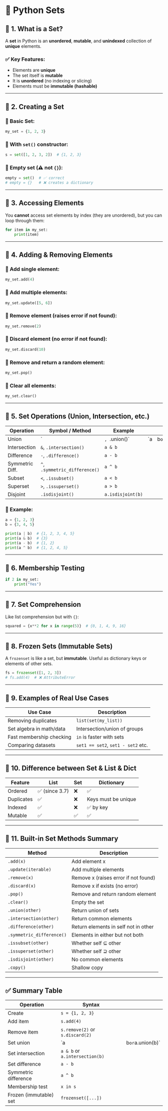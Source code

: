 # 📘 Python Sets 

## 🔹 1. What is a Set?

A **set** in Python is an **unordered**, **mutable**, and **unindexed** collection of **unique** elements.

### ✅ Key Features:

* Elements are **unique**
* The set itself is **mutable**
* It is **unordered** (no indexing or slicing)
* Elements must be **immutable (hashable)**

---

## 🔹 2. Creating a Set

### 🔸 Basic Set:

```python
my_set = {1, 2, 3}
```

### 🔸 With `set()` constructor:

```python
s = set([1, 2, 3, 2])  # {1, 2, 3}
```

### 🔸 Empty set (⚠️ not `{}`):

```python
empty = set()  # ✅ correct
# empty = {}   # ❌ creates a dictionary
```

---

## 🔹 3. Accessing Elements

You **cannot** access set elements by index (they are unordered), but you can loop through them:

```python
for item in my_set:
    print(item)
```

---

## 🔹 4. Adding & Removing Elements

### 🔸 Add single element:

```python
my_set.add(4)
```

### 🔸 Add multiple elements:

```python
my_set.update([5, 6])
```

### 🔸 Remove element (raises error if not found):

```python
my_set.remove(2)
```

### 🔸 Discard element (no error if not found):

```python
my_set.discard(10)
```

### 🔸 Remove and return a random element:

```python
my_set.pop()
```

### 🔸 Clear all elements:

```python
my_set.clear()
```

---

## 🔹 5. Set Operations (Union, Intersection, etc.)

| Operation       | Symbol / Method                | Example           |     |                   |
| --------------- | ------------------------------ | ----------------- | --- | ----------------- |
| Union           | \`                             | `, `.union()\`    | \`a | b`or`a.union(b)\` |
| Intersection    | `&`, `.intersection()`         | `a & b`           |     |                   |
| Difference      | `-`, `.difference()`           | `a - b`           |     |                   |
| Symmetric Diff. | `^`, `.symmetric_difference()` | `a ^ b`           |     |                   |
| Subset          | `<`, `.issubset()`             | `a < b`           |     |                   |
| Superset        | `>`, `.issuperset()`           | `a > b`           |     |                   |
| Disjoint        | `.isdisjoint()`                | `a.isdisjoint(b)` |     |                   |

### 🔸 Example:

```python
a = {1, 2, 3}
b = {3, 4, 5}

print(a | b)  # {1, 2, 3, 4, 5}
print(a & b)  # {3}
print(a - b)  # {1, 2}
print(a ^ b)  # {1, 2, 4, 5}
```

---

## 🔹 6. Membership Testing

```python
if 2 in my_set:
    print("Yes")
```

---

## 🔹 7. Set Comprehension

Like list comprehension but with `{}`:

```python
squared = {x**2 for x in range(5)}  # {0, 1, 4, 9, 16}
```

---

## 🔹 8. Frozen Sets (Immutable Sets)

A `frozenset` is like a set, but **immutable**. Useful as dictionary keys or elements of other sets.

```python
fs = frozenset([1, 2, 3])
# fs.add(4)  # ❌ AttributeError
```

---

## 🔹 9. Examples of Real Use Cases

| Use Case                 | Description                        |
| ------------------------ | ---------------------------------- |
| Removing duplicates      | `list(set(my_list))`               |
| Set algebra in math/data | Intersection/union of groups       |
| Fast membership checking | `in` is faster with sets           |
| Comparing datasets       | `set1 == set2`, `set1 - set2` etc. |

---

## 🔹 10. Difference between Set & List & Dict

| Feature    | List          | Set | Dictionary          |
| ---------- | ------------- | --- | ------------------- |
| Ordered    | ✅ (since 3.7) | ❌   | ✅                   |
| Duplicates | ✅             | ❌   | Keys must be unique |
| Indexed    | ✅             | ❌   | ✅ by key            |
| Mutable    | ✅             | ✅   | ✅                   |

---

## 🔹 11. Built-in Set Methods Summary

| Method                    | Description                          |
| ------------------------- | ------------------------------------ |
| `.add(x)`                 | Add element x                        |
| `.update(iterable)`       | Add multiple elements                |
| `.remove(x)`              | Remove x (raises error if not found) |
| `.discard(x)`             | Remove x if exists (no error)        |
| `.pop()`                  | Remove and return random element     |
| `.clear()`                | Empty the set                        |
| `.union(other)`           | Return union of sets                 |
| `.intersection(other)`    | Return common elements               |
| `.difference(other)`      | Return elements in self not in other |
| `.symmetric_difference()` | Elements in either but not both      |
| `.issubset(other)`        | Whether self ⊆ other                 |
| `.issuperset(other)`      | Whether self ⊇ other                 |
| `.isdisjoint(other)`      | No common elements                   |
| `.copy()`                 | Shallow copy                         |

---

## ✅ Summary Table

| Operation              | Syntax                          |                   |
| ---------------------- | ------------------------------- | ----------------- |
| Create                 | `s = {1, 2, 3}`                 |                   |
| Add item               | `s.add(4)`                      |                   |
| Remove item            | `s.remove(2)` or `s.discard(2)` |                   |
| Set union              | \`a                             | b`or`a.union(b)\` |
| Set intersection       | `a & b` or `a.intersection(b)`  |                   |
| Set difference         | `a - b`                         |                   |
| Symmetric difference   | `a ^ b`                         |                   |
| Membership test        | `x in s`                        |                   |
| Frozen (immutable) set | `frozenset([...])`              |                   |

